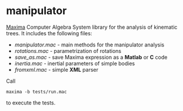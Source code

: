 # manipulator

[Maxima](https://maxima.sourceforge.io/) Computer Algebra System library for the analysis of kinematic trees. It includes the following files:

* _manipulator.mac_ - main methods for the manipulator analysis 
* _rotations.mac_ - parametrization of rotations 
* _save\_as.mac_ - save Maxima expression as a **Matlab** or **C** code 
* _inertia.mac_ - inertial parameters of simple bodies
* _fromxml.mac_ - simple **XML** parser 

Call 

    maxima -b tests/run.mac 

to execute the tests. 
